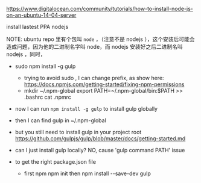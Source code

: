 https://www.digitalocean.com/community/tutorials/how-to-install-node-js-on-an-ubuntu-14-04-server

install lastest PPA nodejs

NOTE: ubuntu repo 里有个包叫 `node` ，（注意不是 nodejs ），这个安装后可能会造成问题，因为他的二进制名字叫 node，而 nodejs 安装好之后二进制名叫 nodejs ，同时，


- sudo npm install -g gulp
  - trying to avoid sudo , I can change prefix, as show here:
    https://docs.npmjs.com/getting-started/fixing-npm-permissions
  - mkdir ~/.npm-global
    export PATH=~/.npm-global/bin:$PATH >> .bashrc
    cat .npmrc
- now I can run `npm install -g gulp` to install gulp globally
- then I can find gulp in ~/.npm-global
- but you still need to install gulp in your project root
  https://github.com/gulpjs/gulp/blob/master/docs/getting-started.md
- can I just install gulp locally? NO, cause 'gulp command PATH' issue

- to get the right package.json file
  - first npm npm init then npm install --save-dev gulp
